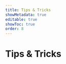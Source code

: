 ```yaml
---
title: Tips & Tricks
showMetadata: true
editable: true
showToc: true
order: 8
---
```


# Tips & Tricks